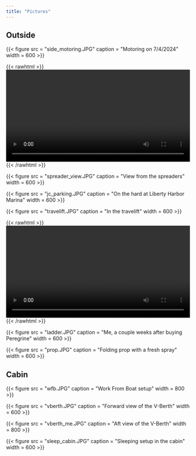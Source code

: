 ```yaml
---
title: "Pictures"
---
```



## Outside

{{< figure src = "side_motoring.JPG" caption = "Motoring on 7/4/2024" width = 600 >}}

{{< rawhtml >}}
<video width=100% controls>
  <source src="pan_720.mp4" type="video/mp4" >
  Your browser does not support the video tag.
</video> 
{{< /rawhtml >}}

{{< figure src = "spreader_view.JPG" caption = "View from the spreaders" width = 600 >}}

{{< figure src = "jc_parking.JPG" caption = "On the hard at Liberty Harbor Marina" width = 600 >}}

{{< figure src = "travelift.JPG" caption = "In the travelift" width = 600 >}}

{{< rawhtml >}}
<video width=100% controls>
  <source src="haul_out_720.mp4" type="video/mp4" >
  Your browser does not support the video tag.
</video> 
{{< /rawhtml >}}

{{< figure src = "ladder.JPG" caption = "Me, a couple weeks after buying Peregrine" width = 600 >}}

{{< figure src = "prop.JPG" caption = "Folding prop with a fresh spray" width = 600 >}}


## Cabin

{{< figure src = "wfb.JPG" caption = "Work From Boat setup" width = 800 >}}

{{< figure src = "vberth.JPG" caption = "Forward view of the V-Berth" width = 600 >}}

{{< figure src = "vberth_me.JPG" caption = "Aft view of the V-Berth" width = 800 >}}

{{< figure src = "sleep_cabin.JPG" caption = "Sleeping setup in the cabin" width = 600 >}}
